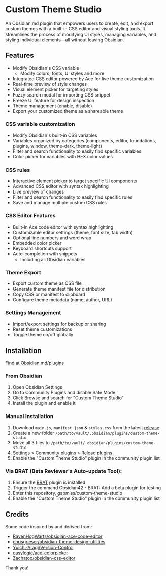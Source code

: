 # Custom Theme Studio

An Obsidian.md plugin that empowers users to create, edit, and export custom themes with a built-in CSS editor and visual styling tools. It streamlines the process of modifying UI styles, managing variables, and styling individual elements—all without leaving Obsidian.

## Features

- Modify Obsidian's CSS variable
    - Modify colors, fonts, UI styles and more
- Integrated CSS editor powered by Ace for live theme customization
- Real-time preview of style changes
- Visual element picker for targeting styles
- Fuzzy search modal for importing CSS snippet
- Freeze UI feature for design inspection
- Theme management (enable, disable)
- Export your customized theme as a shareable theme

### CSS variable customization

- Modify Obsidian's built-in CSS variables
- Variables organized by categories (components, editor, foundations, plugins, window, theme-dark, theme-light)
- Filter and search functionality to easily find specific variables
- Color picker for variables with HEX color values

### CSS rules

- Interactive element picker to target specific UI components
- Advanced CSS editor with syntax highlighting
- Live preview of changes
- Filter and search functionality to easily find specific rules
- Save and manage multiple custom CSS rules

### CSS Editor Features

- Built-in Ace code editor with syntax highlighting
- Customizable editor settings (theme, font size, tab width)
- Optional line numbers and word wrap
- Embedded color picker
- Keyboard shortcuts support
- Auto-completion with snippets
    - Including all Obsidian variables

### Theme Export

- Export custom theme as CSS file
- Generate theme manifest file for distribution
- Copy CSS or manifest to clipboard
- Configure theme metadata (name, author, URL)

### Settings Management

- Import/export settings for backup or sharing
- Reset theme customizations
- Toggle theme on/off globally

## Installation

[Find at Obsidian.md/plugins](https://obsidian.md/plugins?search=custom-theme-studio)

### From Obsidian

1. Open Obsidian Settings
2. Go to Community Plugins and disable Safe Mode
3. Click Browse and search for "Custom Theme Studio"
4. Install the plugin and enable it

### Manual Installation

1. Download `main.js`, `manifest.json` & `styles.css` from the latest [release](https://github.com/gapmiss/custom-theme-studio/releases/)
2. Create a new folder `/path/to/vault/.obsidian/plugins/custom-theme-studio`
3. Move all 3 files to `/path/to/vault/.obsidian/plugins/custom-theme-studio`
4. Settings > Community plugins > Reload plugins
5. Enable the "Custom Theme Studio" plugin in the community plugin list

### Via BRAT (Beta Reviewer's Auto-update Tool):

1. Ensure the [BRAT](https://github.com/TfTHacker/obsidian42-brat) plugin is installed
2. Trigger the command Obsidian42 - BRAT: Add a beta plugin for testing
3. Enter this repository, gapmiss/custom-theme-studio
4. Enable the "Custom Theme Studio" plugin in the community plugin list

## Credits

Some code inspired by and derived from:

- [RavenHogWarts/obsidian-ace-code-editor](https://github.com/RavenHogWarts/obsidian-ace-code-editor)
- [chrisgrieser/obsidian-theme-design-utilities](https://github.com/chrisgrieser/obsidian-theme-design-utilities)
- [Yuichi-Aragi/Version-Control](https://github.com/Yuichi-Aragi/Version-Control)
- [easylogic/ace-colorpicker](https://github.com/easylogic/ace-colorpicker)
- [Zachatoo/obsidian-css-editor](https://github.com/Zachatoo/obsidian-css-editor)

Thank you!